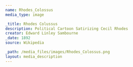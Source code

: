 ```yaml
---
name: Rhodes_Colossus
media_type: image

_title: Rhodes Colussus
description: Political Cartoon Satirizing Cecil Rhodes
creator: Edward Linley Sambourne
_date: 1892
source: Wikipedia

_path: /media_files/images/Rhodes_Colossus.png
layout: media_description
---
```

